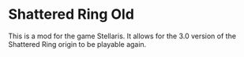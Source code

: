 # Shattered Ring Old

This is a mod for the game Stellaris. It allows for the 3.0 version of the Shattered Ring origin to be playable again.
